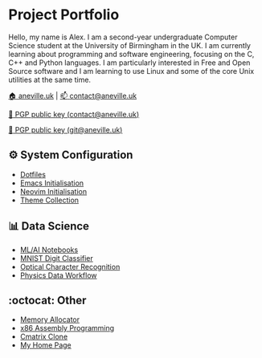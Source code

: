 # Project Portfolio

Hello, my name is Alex. I am a second-year undergraduate Computer
Science student at the University of Birmingham in the UK. I am
currently learning about programming and software engineering, focusing
on the C, C++ and Python languages. I am particularly interested in Free
and Open Source software and I am learning to use Linux and some of the
core Unix utilities at the same time.

[:house: aneville.uk](https://aneville.uk) | [:mailbox: contact@aneville.uk](mailto:contact@aneville.uk)

[:key: PGP public key (contact@aneville.uk)](https://keys.openpgp.org/vks/v1/by-fingerprint/CD282C70B02BA79568936B81A08EBFDC2F75FF39)

[:key: PGP public key (git@aneville.uk)](https://keys.openpgp.org/vks/v1/by-fingerprint/F1DBCF2BBB825F3F388B800BD25EA14264D58EC8)

## :gear: System Configuration

- [Dotfiles](https://github.com/alexanderneville/dotfiles)
- [Emacs Initialisation](https://github.com/alexanderneville/emacs-config)
- [Neovim Initialisation](https://github.com/alexanderneville/nvim-config)
- [Theme Collection](https://github.com/alexanderneville/b16-themes)

## :bar_chart: Data Science

- [ML/AI Notebooks](https://github.com/alexanderneville/MLAI_notebooks)
- [MNIST Digit Classifier](https://github.com/alexanderneville/MNIST_solver)
- [Optical Character Recognition](https://github.com/alexanderneville/OCR)
- [Physics Data Workflow](https://github.com/alexanderneville/physics)

## :octocat: Other

- [Memory Allocator](https://github.com/alexanderneville/memory_allocator)
- [x86 Assembly Programming](https://github.com/alexanderneville/assembly)
- [Cmatrix Clone](https://github.com/alexanderneville/cmatrix)
- [My Home Page](https://github.com/alexanderneville/website)
